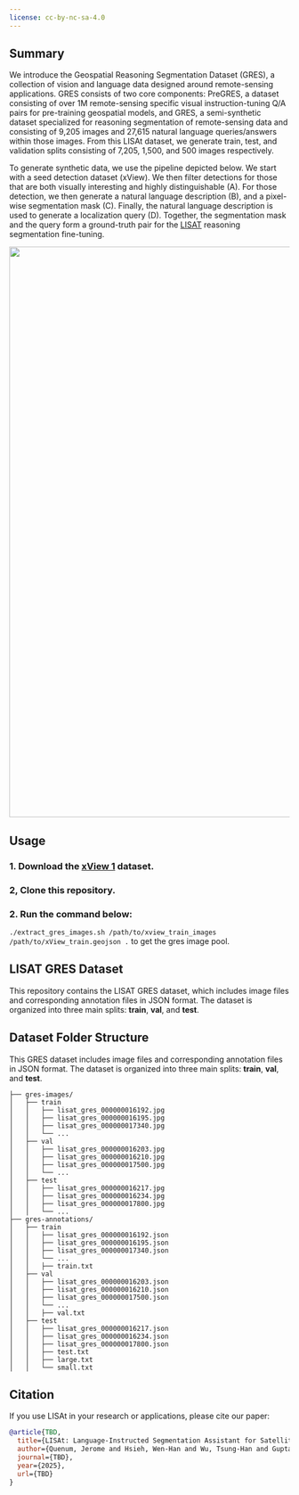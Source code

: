 ```yaml
---
license: cc-by-nc-sa-4.0
---
```


## Summary
We introduce the Geospatial Reasoning Segmentation Dataset (GRES), a collection of vision and language data designed around remote-sensing applications. GRES consists of two core components: PreGRES, a dataset consisting of over 1M remote-sensing specific visual instruction-tuning Q/A pairs for pre-training geospatial models, and GRES, a semi-synthetic dataset specialized for reasoning segmentation of remote-sensing data and consisting of 9,205 images and 27,615 natural language queries/answers within those images. From this LISAt dataset, we generate train, test, and validation splits consisting of 7,205, 1,500, and 500 images respectively.

To generate synthetic data, we use the pipeline depicted below. We start with a seed detection dataset (xView). We then filter detections for those that are both visually interesting and highly distinguishable (A). For those detection, we then generate a natural language description (B), and a pixel-wise segmentation mask (C). Finally, the natural language description is used to generate a localization query (D). Together, the segmentation mask and the query form a ground-truth pair for the [LISAT](https://huggingface.co/jquenum/LISAt-7b) reasoning segmentation fine-tuning.

<p align="center">
  <img src="https://github.com/jquenum/GRES/blob/main/gres.png" width="1024"/>
  
</p>

## Usage

### 1. Download the [xView 1](https://xviewdataset.org/) dataset.
### 2, Clone this repository.
### 2. Run the command below:

```./extract_gres_images.sh /path/to/xview_train_images /path/to/xView_train.geojson .``` to get the gres image pool.


## LISAT GRES Dataset

This repository contains the LISAT GRES dataset, which includes image files and corresponding annotation files in JSON format. The dataset is organized into three main splits: **train**, **val**, and **test**.

## Dataset Folder Structure

This GRES dataset includes image files and corresponding annotation files in JSON format. The dataset is organized into three main splits: **train**, **val**, and **test**.

```plaintext
├── gres-images/
│   ├── train
│   │   ├── lisat_gres_000000016192.jpg
│   │   ├── lisat_gres_000000016195.jpg
│   │   ├── lisat_gres_000000017340.jpg
│   │   └── ...
│   ├── val
│   │   ├── lisat_gres_000000016203.jpg
│   │   ├── lisat_gres_000000016210.jpg
│   │   ├── lisat_gres_000000017500.jpg
│   │   └── ...
│   ├── test
│   │   ├── lisat_gres_000000016217.jpg
│   │   ├── lisat_gres_000000016234.jpg
│   │   ├── lisat_gres_000000017800.jpg
│   │   └── ...
├── gres-annotations/
│   ├── train
│   │   ├── lisat_gres_000000016192.json
│   │   ├── lisat_gres_000000016195.json
│   │   ├── lisat_gres_000000017340.json
│   │   └── ...
│   │   ├── train.txt
│   ├── val
│   │   ├── lisat_gres_000000016203.json
│   │   ├── lisat_gres_000000016210.json
│   │   ├── lisat_gres_000000017500.json
│   │   └── ...
│   │   ├── val.txt
│   ├── test
│   │   ├── lisat_gres_000000016217.json
│   │   ├── lisat_gres_000000016234.json
│   │   ├── lisat_gres_000000017800.json
│   │   ├── test.txt
│   │   ├── large.txt
│   │   └── small.txt
```


## Citation

If you use LISAt in your research or applications, please cite our paper:

```bibtex
@article{TBD,
  title={LISAt: Language-Instructed Segmentation Assistant for Satellite Imagery},
  author={Quenum, Jerome and Hsieh, Wen-Han and Wu, Tsung-Han and Gupta, Ritwik and Darrell, Trevor and Chan, David M},
  journal={TBD},
  year={2025},
  url={TBD}
}
